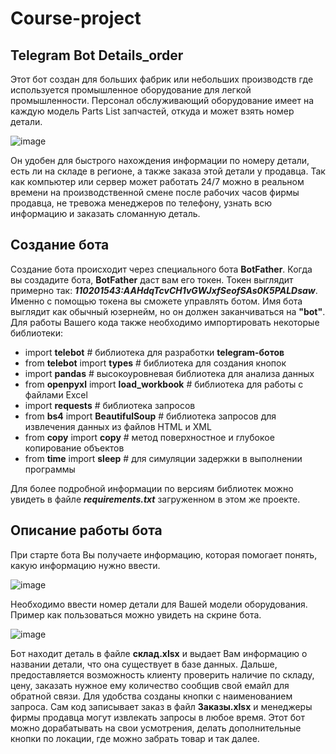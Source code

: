 # Course-project
## Telegram Bot Details_order
Этот бот создан для больших фабрик или небольших производств где используется промышленное оборудование для легкой промышленности. 
Персонал обслуживающий оборудование имеет на каждую модель Parts List запчастей, откуда и может взять номер детали.

![image](https://user-images.githubusercontent.com/111193870/193450581-789babd4-4c4a-4f04-95ae-5473748b82ed.png)


Он удобен для быстрого нахождения информации по номеру детали, есть ли на складе в регионе, а также заказа этой детали у продавца. 
Так как компьютер или сервер может работать 24/7 можно в реальном времени на производственной смене после рабочих часов фирмы продавца, не тревожа менеджеров по телефону, узнать всю информацию и заказать сломанную деталь. 

## Создание бота
Создание бота происходит через специального бота **BotFather**. Когда вы создадите бота, **BotFather** даст вам его токен. Токен выглядит примерно  так: ***110201543:AAHdqTcvCH1vGWJxfSeofSAs0K5PALDsaw***. Именно с помощью токена вы сможете управлять ботом.
Имя бота выглядит как обычный юзернейм, но он должен заканчиваться на **"bot"**.
Для работы Вашего кода также необходимо импортировать некоторые библиотеки:
-	import **telebot**   # библиотека для разработки **telegram-ботов**
-	from **telebot** import **types**   # библиотека для создания кнопок
-	import **pandas**  # высокоуровневая библиотека для анализа данных
-	from **openpyxl** import **load_workbook**   # библиотека для работы с файлами Excel
-	import **requests**   # библиотека запросов
-	from **bs4** import **BeautifulSoup**   # библиотека запросов для извлечения данных из файлов HTML и XML
-	from **copy** import **copy**   # метод поверхностное и глубокое копирование объектов
-	from **time** import **sleep**   # для симуляции задержки в выполнении программы

Для более подробной информации по версиям библиотек можно увидеть в файле ***requirements.txt*** загруженном в этом же проекте.
## Описание работы бота

При старте бота Вы получаете информацию, которая помогает понять, какую информацию нужно ввести.

![image](https://user-images.githubusercontent.com/111193870/193450115-d423f5e5-0cba-4849-9a93-319cd8461c19.png)

Необходимо ввести номер детали для Вашей модели оборудования. Пример как пользоваться можно увидеть на скрине бота.

![image](https://user-images.githubusercontent.com/111193870/193450435-4355467c-c9bf-46ae-9091-66fb5d2c4822.png)


Бот находит деталь в файле **склад.xlsx** и выдает Вам информацию о названии детали, что она существует в базе данных.
Дальше, предоставляется возможность клиенту проверить наличие по складу, цену, заказать нужное ему количество сообщив свой емайл для обратной связи. 
Для удобства созданы кнопки с наименованием запроса. Сам код записывает заказ в файл **Заказы.xlsx** и менеджеры фирмы продавца могут извлекать запросы в любое время.
Этот бот можно дорабатывать на свои усмотрения, делать дополнительные кнопки по локации, где можно забрать товар и так далее.
